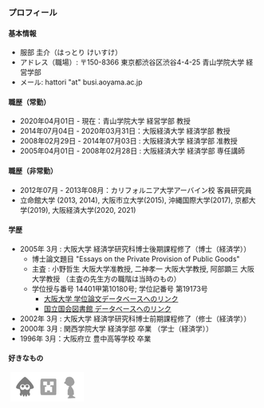 ### プロフィール <i class="fab fa-github"></i>

#### <i class="fas fa-user-circle"></i> 基本情報

- 服部 圭介（はっとり けいすけ）
- アドレス（職場）:  〒150-8366 東京都渋谷区渋谷4-4-25 青山学院大学 経営学部
- メール: hattori "at" busi.aoyama.ac.jp

#### <i class="fas fa-chalkboard-teacher"></i> 職歴（常勤）

- 2020年04月01日 - 現在：青山学院大学 経営学部 教授
- 2014年07月04日 - 2020年03月31日：大阪経済大学 経済学部 教授
- 2008年02月29日 - 2014年07月03日 : 大阪経済大学 経済学部 准教授
- 2005年04月01日 - 2008年02月28日 : 大阪経済大学 経済学部 専任講師

#### <i class="fas fa-chalkboard-teacher"></i> 職歴（非常勤）

- 2012年07月 - 2013年08月：カリフォルニア大学アーバイン校 客員研究員
- 立命館大学 (2013, 2014), 大阪市立大学(2015), 沖縄国際大学(2017), 京都大学(2019), 大阪経済大学(2020, 2021)

#### <i class="fas fa-graduation-cap"></i> 学歴

- 2005年 3月 : 大阪大学 経済学研究科博士後期課程修了（博士（経済学））
  - 博士論文題目 "Essays on the Private Provision of Public Goods" 
  - 主査 : 小野哲生 大阪大学准教授, 二神孝一 大阪大学教授, 阿部顕三 大阪大学教授 （主査の先生方の職階は当時のもの）
  - 学位授与番号 14401甲第10180号;  学位記番号 第19173号 
    - [大阪大学 学位論文データベースへのリンク](http://www.google.com/url?q=http%3A%2F%2Fir.library.osaka-u.ac.jp%2Fdspace%2Fhandle%2F11094%2F45780&sa=D&sntz=1&usg=AFQjCNG8n8Yu94zOkpYc9pcFOWVHCX1xGA)
    - [国立国会図書館 データベースへのリンク](http://www.google.com/url?q=http%3A%2F%2Fiss.ndl.go.jp%2Fbooks%2FR100000002-I000007781437-00%3Far%3D4e1f&sa=D&sntz=1&usg=AFQjCNE_J_Zgor_w-umEhLubA2bEXvUGNw)
- 2002年 3月 : 大阪大学 経済学研究科博士前期課程修了（修士（経済学））
- 2000年 3月 : 関西学院大学 経済学部 卒業 （学士（経済学））
- 1996年 3月：大阪府立 豊中高等学校 卒業

#### <i class="fas fa-ghost"></i> 好きなもの

​	<img src="favs.png" alt="favs" style="zoom:30%;" />
